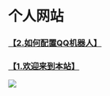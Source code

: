 # 个人网站
### [【2.如何配置QQ机器人】](https://256472.github.io/2.html)
### [【1.欢迎来到本站】](https://256472.github.io/1.html)
<a target="_blank" href="http://mail.qq.com/cgi-bin/qm_share?t=qm_mailme&email=grC2tLqwt7KxtrPC8-Os4e3v" style="text-decoration:none;"><img src="http://rescdn.qqmail.com/zh_CN/htmledition/images/function/qm_open/ico_mailme_12.png"/></a>
